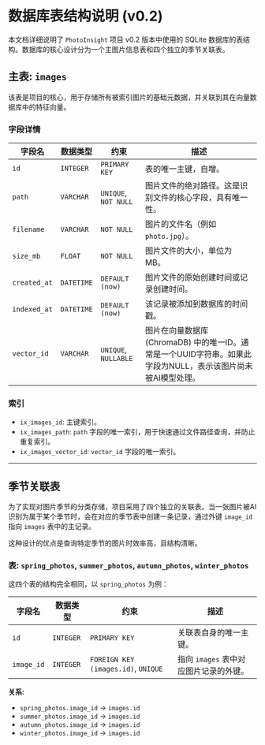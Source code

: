 # 数据库表结构说明 (v0.2)

本文档详细说明了 `PhotoInsight` 项目 v0.2 版本中使用的 SQLite 数据库的表结构。数据库的核心设计分为一个主图片信息表和四个独立的季节关联表。

## 主表: `images`

该表是项目的核心，用于存储所有被索引图片的基础元数据，并关联到其在向量数据库中的特征向量。

### 字段详情

| 字段名       | 数据类型          | 约束                | 描述                                                               |
|--------------|-------------------|---------------------|--------------------------------------------------------------------|
| `id`         | `INTEGER`         | `PRIMARY KEY`       | 表的唯一主键，自增。                                               |
| `path`       | `VARCHAR`         | `UNIQUE`, `NOT NULL`| 图片文件的绝对路径。这是识别文件的核心字段，具有唯一性。           |
| `filename`   | `VARCHAR`         | `NOT NULL`          | 图片的文件名（例如 `photo.jpg`）。                                 |
| `size_mb`    | `FLOAT`           | `NOT NULL`          | 图片文件的大小，单位为 MB。                                        |
| `created_at` | `DATETIME`        | `DEFAULT (now)`     | 图片文件的原始创建时间或记录创建时间。                             |
| `indexed_at` | `DATETIME`        | `DEFAULT (now)`     | 该记录被添加到数据库的时间戳。                                     |
| `vector_id`  | `VARCHAR`         | `UNIQUE`, `NULLABLE`| 图片在向量数据库 (ChromaDB) 中的唯一ID。通常是一个UUID字符串。如果此字段为NULL，表示该图片尚未被AI模型处理。 |

### 索引

- `ix_images_id`: 主键索引。
- `ix_images_path`: `path` 字段的唯一索引，用于快速通过文件路径查询，并防止重复索引。
- `ix_images_vector_id`: `vector_id` 字段的唯一索引。

---

## 季节关联表

为了实现对图片季节的分类存储，项目采用了四个独立的关联表。当一张图片被AI识别为属于某个季节时，会在对应的季节表中创建一条记录，通过外键 `image_id` 指向 `images` 表中的主记录。

这种设计的优点是查询特定季节的图片时效率高，且结构清晰。

### 表: `spring_photos`, `summer_photos`, `autumn_photos`, `winter_photos`

这四个表的结构完全相同，以 `spring_photos` 为例：

| 字段名    | 数据类型  | 约束                               | 描述                                     |
|-----------|-----------|------------------------------------|------------------------------------------|
| `id`      | `INTEGER` | `PRIMARY KEY`                      | 关联表自身的唯一主键。                   |
| `image_id`| `INTEGER` | `FOREIGN KEY (images.id)`, `UNIQUE`| 指向 `images` 表中对应图片记录的外键。   |

**关系:**
- `spring_photos.image_id` -> `images.id`
- `summer_photos.image_id` -> `images.id`
- `autumn_photos.image_id` -> `images.id`
- `winter_photos.image_id` -> `images.id`
